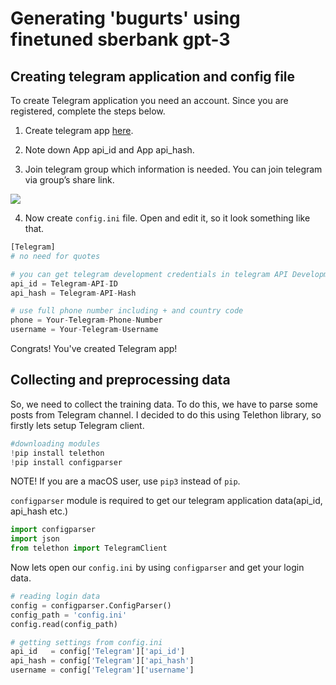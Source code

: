 # Generating 'bugurts' using finetuned sberbank gpt-3

## Creating telegram application and config file

To create Telegram application you need an account. Since you are registered, complete the steps below.

1. Create telegram app [here](https://my.telegram.org/auth?to=apps).

2. Note down App api_id and App api_hash.

3. Join telegram group which information is needed. You can join telegram via group’s share link.

![](https://miro.medium.com/max/1400/1*TbQS21z5HkGY_tMd7CpbTw.png)

4. Now create `config.ini` file. Open and edit it, so it look something like that. 
```Python
[Telegram]
# no need for quotes

# you can get telegram development credentials in telegram API Development Tools
api_id = Telegram-API-ID
api_hash = Telegram-API-Hash

# use full phone number including + and country code
phone = Your-Telegram-Phone-Number
username = Your-Telegram-Username
```
Congrats! You've created Telegram app!

## Collecting and preprocessing data

So, we need to collect thе training data.
To do this, we have to parse some posts from Telegram channel. I decided to do this using Telethon library, so firstly lets setup Telegram client. 

```Python
#downloading modules
!pip install telethon
!pip install configparser
```
NOTE! If you are a macOS user, use `pip3` instead of `pip`.

`configparser` module is required to get our telegram application data(api_id, api_hash etc.)
```Python
import configparser
import json
from telethon import TelegramClient
```
Now lets open our `config.ini` by using `configparser` and get your login data.

```Python
# reading login data
config = configparser.ConfigParser()
config_path = 'config.ini'
config.read(config_path)

# getting settings from config.ini
api_id   = config['Telegram']['api_id']
api_hash = config['Telegram']['api_hash']
username = config['Telegram']['username']
```

























